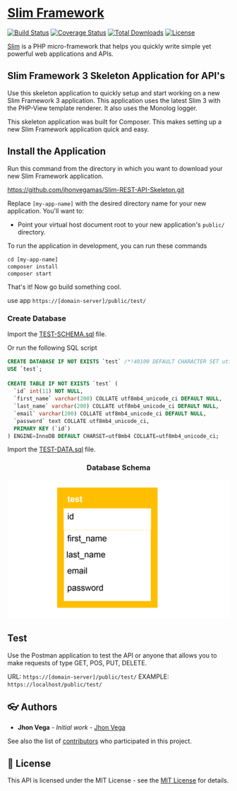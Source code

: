 # [Slim Framework](https://www.slimframework.com/)

[![Build Status](https://travis-ci.org/slimphp/Slim.svg?branch=3.x)](https://travis-ci.org/slimphp/Slim)
[![Coverage Status](https://coveralls.io/repos/github/slimphp/Slim/badge.svg?branch=3.x)](https://coveralls.io/github/slimphp/Slim?branch=3.x)
[![Total Downloads](https://poser.pugx.org/slim/slim/downloads)](https://packagist.org/packages/slim/slim)
[![License](https://poser.pugx.org/slim/slim/license)](https://packagist.org/packages/slim/slim)

[Slim](https://www.slimframework.com/) is a PHP micro-framework that helps you quickly write simple yet powerful web applications and APIs.

## Slim Framework 3 Skeleton Application for API's

Use this skeleton application to quickly setup and start working on a new Slim Framework 3 application. This application uses the latest Slim 3 with the PHP-View template renderer. It also uses the Monolog logger.

This skeleton application was built for Composer. This makes setting up a new Slim Framework application quick and easy.


## Install the Application

Run this command from the directory in which you want to download your new Slim Framework application.

https://github.com/jhonvegamas/Slim-REST-API-Skeleton.git

Replace `[my-app-name]` with the desired directory name for your new application. You'll want to:

* Point your virtual host document root to your new application's `public/` directory.

To run the application in development, you can run these commands 

	cd [my-app-name]
	composer install
	composer start

That's it! Now go build something cool.

use app `https://[domain-server]/public/test/`


### Create Database

Import the [TEST-SCHEMA.sql](https://raw.githubusercontent.com/jhonvegamas/tools-projects/master/mysql-scripts/test-schema.sql) file.
 
Or run the following SQL script

```SQL
CREATE DATABASE IF NOT EXISTS `test` /*!40100 DEFAULT CHARACTER SET utf8mb4 COLLATE utf8mb4_unicode_ci */;
USE `test`;

CREATE TABLE IF NOT EXISTS `test` (
  `id` int(11) NOT NULL,
  `first_name` varchar(200) COLLATE utf8mb4_unicode_ci DEFAULT NULL,
  `last_name` varchar(200) COLLATE utf8mb4_unicode_ci DEFAULT NULL,
  `email` varchar(200) COLLATE utf8mb4_unicode_ci DEFAULT NULL,
  `password` text COLLATE utf8mb4_unicode_ci,
  PRIMARY KEY (`id`)
) ENGINE=InnoDB DEFAULT CHARSET=utf8mb4 COLLATE=utf8mb4_unicode_ci;

```
Import the [TEST-DATA.sql](https://raw.githubusercontent.com/jhonvegamas/tools-projects/master/mysql-scripts/test-data.sql) file.

<div align="center">
	<h3> Database Schema </h3>
	<a href="">
		<img src="https://raw.githubusercontent.com/jhonvegamas/tools-projects/master/img/schema-database-test.png" alt="schema">
	</a>
</div>

## Test

Use the Postman application to test the API or anyone that allows you to make requests of type GET, POS, PUT, DELETE.

URL: `https://[domain-server]/public/test/`
EXAMPLE: `https://localhost/public/test/`

## :eyeglasses: Authors

  * **Jhon Vega** - *Initial work* - [Jhon Vega](https://github.com/jhonvegamas) 

See also the list of [contributors](https://github.com/jhonvegamas/Slim-REST-API-Skeleton/graphs/contributors)
 who participated in this project.

<a name="license"></a>
## :memo: License

This API is licensed under the MIT License - see the
 [MIT License](https://opensource.org/licenses/MIT) for details.
